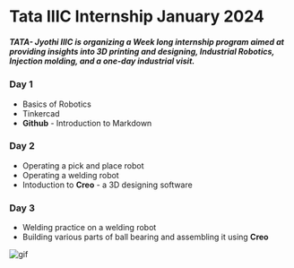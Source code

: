 # Tata IIIC Internship January 2024

##### TATA- Jyothi IIIC is organizing a Week long internship program aimed at providing insights into 3D printing and designing, Industrial Robotics, Injection molding, and a one-day industrial visit.


### Day 1
   * Basics of Robotics
   * Tinkercad 
   * **Github** - Introduction to Markdown
  
### Day 2
   * Operating a pick and place robot
   * Operating a welding robot
   * Intoduction to **Creo** - a 3D designing software

### Day 3
   * Welding practice on a welding robot
   * Building various parts of ball bearing and assembling it using **Creo**

![gif](https://images.app.goo.gl/KdqhJnXz1a9UWXB6A.gif)
